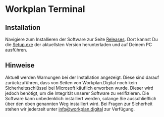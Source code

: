 # Workplan Terminal

## Installation

Navigiere zum Installieren der Software zur Seite  [Releases](https://github.com/Workplan-Digital/Terminal/releases). Dort kannst Du die [Setup.exe](https://github.com/Workplan-Digital/Terminal/releases/tag/v1.0.1) der aktuellsten Version herunterladen und auf Deinem PC ausführen.

## Hinweise
Aktuell werden Warnungen bei der Installation angezeigt. Diese sind darauf zurückzuführen, dass von Seiten von Workplan.Digital noch kein Sicherheitsschlüssel bei Microsoft käuflich erworben wurde. Dieser wird jedoch benötigt, um die Integrität unserer Software zu verifizieren. 
Die Software kann unbedenklich installiert werden, solange Sie ausschließlich über den oben genannten Weg installiert wird. Bei Fragen zur Sicherheit stehen wir jederzeit unter [info@workplan.digital](mailto:info@workplan.digital) zur Verfügung.
